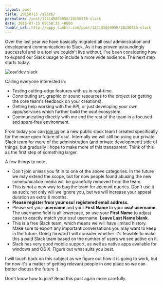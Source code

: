 ```yaml
---
layout: post
title: 20150715 /slack/
permalink: /post/124145059058/20150715-slack
date: 2015-07-15 09:58:33 +0000
tumblr_url: http://pppy.tumblr.com/post/124145059058/20150715-slack
---
```

Over the last year we have basically migrated all osu! administration and development communications to Slack. As it has proven astoundingly successful and is a tool we couldn't live without, I've been considering how to expand our Slack usage to include a more wide audience. The next step starts today.

![osu!dev slack](http://puu.sh/j0ZAH/17983a39aa.png)

Calling everyone interested in:

* Testing cutting-edge features with us in real-time.
* Contributing art, graphic or sound resources to the project (or getting the core team's feedback on your creations).
* Getting help working with the API, or just developing your own apps/services which further build the osu! ecosystem.
* Communicating directly with me and the rest of the team in a focused and spam-free environment.

From today you can [join us](http://osu.ppy.sh/p/slack) on a new public slack team I created specifically for the more open future of osu!. Internally we will still be using our private Slack team for more of the administration (and private development) side of things, but gradually I hope to make more of this transparent. Think of this as the first step of something larger.

A few things to note:

* Don't join unless you fit in to one of the above categories. In the future we may extend the scope, but for now people found abusing the new communication media will be gracefully removed from the team.
* This is not a new way to bug the team for account queries. Don't use it as such; not only will we ignore you, but we will increase your appeal duration an extra 6 months.
* **Please register from your osu! registered email address.**
* Please set your **username** and your **First Name** to your **osu! username**. The username field is all lowercase, so use your **First Name** to adjust case to exactly match your osu! username. **Leave Last Name blank**.
* This is a free Slack team, which means we will have limited history. Make sure to export any important conversations you may want to keep in the future. Going forward I will consider whether it's feasible to make this a paid Slack team based on the number of users we see active on it.
* Slack has very good mobile support, as well as native apps available for windows and OS X. Figure out what suits you best.

I will touch back on this subject as we figure out how it is going to work, but for now it's a matter of getting relevant people in one place so we can better discuss the future :).

Don't know how to join? Read this post again more carefully.
